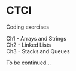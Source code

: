 # CTCI
Coding exercises

Ch1 - Arrays and Strings <br />
Ch2 - Linked Lists <br />
Ch3 - Stacks and Queues <br />

To be continued...
